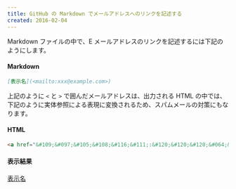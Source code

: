 ```yaml
---
title: GitHub の Markdown でメールアドレスへのリンクを記述する
created: 2016-02-04
---
```


Markdown ファイルの中で、E メールアドレスのリンクを記述するには下記のようにします。

#### Markdown

```markdown
[表示名](<mailto:xxx@example.com>)
```

上記のように `<` と `>` で囲んだメールアドレスは、出力される HTML の中では、下記のように実体参照による表現に変換されるため、スパムメールの対策にもなります。

#### HTML

```markdown
<a href="&#109;&#097;&#105;&#108;&#116;&#111;:&#120;&#120;&#120;&#064;&#101;&#120;&#097;&#109;&#112;&#108;&#101;&#046;&#099;&#111;&#109;">表示名</a>
```

#### 表示結果

[表示名](<mailto:xxx@example.com>)

